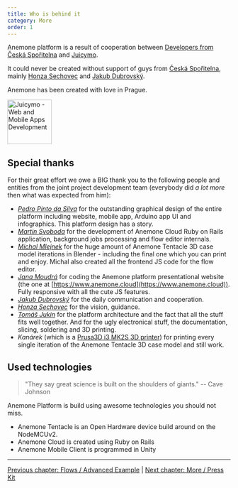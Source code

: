```yaml
---
title: Who is behind it
category: More
order: 1
---
```


Anemone platform is a result of cooperation between [Developers from Česká Spořitelna](https://developers.csas.cz) and [Juicymo](https://www.juicymo.cz).

It could never be created without support of guys from [Česká Spořitelna](https://developers.csas.cz), mainly [Honza Sechovec](https://twitter.com/jansechovec) and  [Jakub Dubrovský](https://twitter.com/Jakubdubrovsky).

Anemone has been created with love in Prague.

<a href="https://www.juicymo.cz"><img alt="Juicymo - Web and Mobile Apps Development" src="https://github.com/ceskasporitelna/anemone/raw/master/documentation/images/juicymo.png" width="100"></a>

## Special thanks

For their great effort we owe a BIG thank you to the following people and entities from the joint project development team (everybody did *a lot more* then what was expected from him):

* *[Pedro Pinto da Silva](http://pedropintosilva.com)* for the outstanding graphical design of the entire platform including website, mobile app, Arduino app UI and infographics. This platform design has a story.
* *[Martin Svoboda](https://github.com/svobom57)* for the development of Anemone Cloud Ruby on Rails application, background jobs processing and flow editor internals.
* *[Michal Mlejnek](https://github.com/chaemil)* for the huge amount of Anemone Tentacle 3D case model iterations in Blender - including the final one which you can print and enjoy. Michal also created all the frontend JS code for the flow editor.
* *[Jana Moudrá](https://github.com/Janamou)* for coding the Anemone platform presentational website (the one at [https://www.anemone.cloud](https://www.anemone.cloud)). Fully responsive with all the cute JS features.
* *[Jakub Dubrovský](https://twitter.com/Jakubdubrovsky)* for the daily communication and cooperation.
* *[Honza Sechovec](https://github.com/jsechovec)* for the vision, guidance.
* *[Tomáš Jukin](http://github.com/Inza)* for the platform architecture and the fact that all the stuff fits well together. And for the ugly electronical stuff, the documentation, slicing, soldering and 3D printing.
* *Kanárek* (which is a [Prusa3D i3 MK2S 3D printer](http://www.prusa3d.cz/#i3-printer)) for printing every single iteration of the Anemone Tentacle 3D case model and still work.

## Used technologies

> "They say great science is built on the shoulders of giants." -- Cave Johnson

Anemone Platform is build using awesome technologies you should not miss.

* Anemone Tentacle is an Open Hardware device build around on the NodeMCUv2.
* Anemone Cloud is created using Ruby on Rails
* Anemone Mobile Client is programmed in Unity

-----

[<i class="fa fa-arrow-left" aria-hidden="true"></i> Previous chapter: Flows / Advanced Example](/examples/advanced_example) | [Next chapter: More / Press Kit <i class="fa fa-arrow-right" aria-hidden="true"></i>](/more/press_kit)
